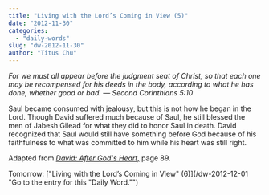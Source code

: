 ```yaml
---
title: "Living with the Lord’s Coming in View (5)"
date: "2012-11-30"
categories: 
  - "daily-words"
slug: "dw-2012-11-30"
author: "Titus Chu"
---
```


_For we must all appear before the judgment seat of Christ, so that each one may be recompensed for his deeds in the body, according to what he has done, whether good or bad. — Second Corinthians 5:10_

Saul became consumed with jealousy, but this is not how he began in the Lord. Though David suffered much because of Saul, he still blessed the men of Jabesh Gilead for what they did to honor Saul in death. David recognized that Saul would still have something before God because of his faithfulness to what was committed to him while his heart was still right.

Adapted from _[David: After God's Heart,](/book-david "Go to the listing for this book.")_ page 89.

Tomorrow: ["Living with the Lord’s Coming in View" (6)](/dw-2012-12-01 "Go to the entry for this "Daily Word."")
